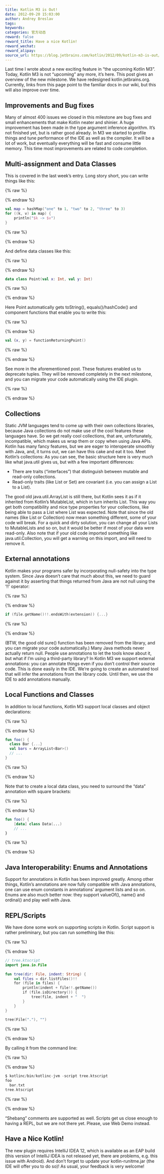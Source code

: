 ```yaml
---
title: Kotlin M3 is Out!
date: 2012-09-20 15:03:00
author: Andrey Breslav
tags:
keywords:
categories: 官方动态
reward: false
reward_title: Have a nice Kotlin!
reward_wechat:
reward_alipay:
source_url: https://blog.jetbrains.com/kotlin/2012/09/kotlin-m3-is-out/
---
```


Last time I wrote about a new exciting feature in “the upcoming Kotlin M3”. Today, Kotlin M3 is not “upcoming” any more, it’s here. This post gives an overview of the new milestone.
We have redesigned kotlin.jetbrains.org. Currently, links from this page point to the familiar docs in our wiki, but this will also improve over time.
## Improvements and Bug fixes

Many of almost 400 issues we closed in this milestone are bug fixes and small enhancements that make Kotlin neater and shinier. A huge improvement has been made in the type argument inference algorithm. It’s not finished yet, but is rather good already.
In M3 we started to profile things and tune performance of the IDE as well as the compiler. It will be a lot of work, but eventually everything will be fast and consume little memory. This time most improvements are related to code completion.
## Multi-assignment and Data Classes

This is covered in the last week’s entry. Long story short, you can write things like this:

{% raw %}
<p></p>
{% endraw %}

```kotlin
val map = hashMap("one" to 1, "two" to 2, "three" to 3)
for ((k, v) in map) {
    println("$k -> $v")
}
```

{% raw %}
<p></p>
{% endraw %}

And define data classes like this:

{% raw %}
<p></p>
{% endraw %}

```kotlin
data class Point(val x: Int, val y: Int)
```

{% raw %}
<p></p>
{% endraw %}

Here Point automatically gets toString(), equals()/hashCode() and component functions that enable you to write this:

{% raw %}
<p></p>
{% endraw %}

```kotlin
val (x, y) = functionReturningPoint()
```

{% raw %}
<p></p>
{% endraw %}

See more in the aforementioned post.
These features enabled us to deprecate tuples. They will be removed completely in the next milestone, and you can migrate your code automatically using the IDE plugin.

{% raw %}
<p><a name="Collections"></a></p>
{% endraw %}

## Collections

Static JVM languages tend to come up with their own collections libraries, because Java collections do not make use of the cool features these languages have. So we get really cool collections, that are, unfortunately, incompatible, which makes us wrap them or copy when using Java APIs.
Kotlin has many fancy features, but we are eager to interoperate smoothly with Java, and, it turns out, we can have this cake and eat it too. Meet Kotlin’s collections:
As you can see, the basic structure here is very much like what java.util gives us, but with a few important differences:

* There are traits (“interfaces”) that distinguish between mutable and read-only collections.
* Read-only traits (like List or Set) are covariant (i.e. you can assign a List<String> to a List<Any>).

The good old java.util.ArrayList is still there, but Kotlin sees it as if it inherited from Kotlin’s MutableList, which in turn inherits List. This way you get both compatibility and nice type properties for your collections, like being able to pass a List<String> where List<Any> was expected.
Note that since the old names (like List or Collection) now mean something different, some of your code will break. For a quick and dirty solution, you can change all your Lists to MutableLists and so on, but it would be better if most of your data were read-only.
Also note that if your old code imported something like java.util.Collection, you will get a warning on this import, and will need to remove it.
## External annotations

Kotlin makes your programs safer by incorporating null-safety into the type system. Since Java doesn’t care that much about this, we need to guard against it by asserting that things returned from Java are not null using the ‘!!’ operator:

{% raw %}
<p></p>
{% endraw %}

```kotlin
if (file.getName()!!.endsWith(extension)) {...}
```

{% raw %}
<p></p>
{% endraw %}

(BTW, the good old sure() function has been removed from the library, and you can migrate your code automatically.)
Many Java methods never actually return null. People use annotations to let the tools know about it, but what if I’m using a third-party library?
In Kotlin M3 we support external annotations: you can annotate things even if you don’t control their source code. This is done easily in the IDE.
We’re going to create an automated tool that will infer the annotations from the library code. Until then, we use the IDE to add annotations manually.
## Local Functions and Classes

In addition to local functions, Kotlin M3 support local classes and object declarations:

{% raw %}
<p></p>
{% endraw %}

```kotlin
fun foo() {
  class Bar {...}
  val bars = ArrayList<Bar>()
  // ...
}
```

{% raw %}
<p></p>
{% endraw %}

Note that to create a local data class, you need to surround the “data” annotation with square brackets:

{% raw %}
<p></p>
{% endraw %}

```kotlin
fun foo() {
    [data] class Data(...)
    // ...
}
```

{% raw %}
<p></p>
{% endraw %}

## Java Interoperability: Enums and Annotations

Support for annotations in Kotlin has been improved greatly. Among other things, Kotlin’s annotations are now fully compatible with Java annotations, one can use enum constants in annotations’ argument lists and so on.
Enums are also much better now: they support valueOf(), name() and ordinal() and play well with Java.
## REPL/Scripts

We have done some work on supporting scripts in Kotlin. Script support is rather preliminary, but you can run something like this:

{% raw %}
<p></p>
{% endraw %}

```kotlin
// tree.ktscript
import java.io.File
 
fun tree(dir: File, indent: String) {
    val files = dir.listFiles()!!
    for (file in files) {
        println(indent + file!!.getName())
        if (file.isDirectory()) {
            tree(file, indent + "  ")
        }
    }
}
 
tree(File("."), "")
```

{% raw %}
<p></p>
{% endraw %}

By calling it from the command line:

{% raw %}
<p></p>
{% endraw %}

```kotlin
$ kotlinc/bin/kotlinc-jvm -script tree.ktscript
foo
  bar.txt
tree.ktscript
```

{% raw %}
<p></p>
{% endraw %}

“Shebang” comments are supported as well.
Scripts get us close enough to having a REPL, but we are not there yet. Please, use Web Demo instead.
## Have a Nice Kotlin!

The new plugin requires IntelliJ IDEA 12, which is available as an EAP build (this version of IntelliJ IDEA is not released yet, there are problems, e.g. this issue with Android). And don’t forget to update your kotlin-runitme.jar (the IDE will offer you to do so)!
As usual, your feedback is very welcome!
